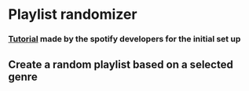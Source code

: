 # Playlist randomizer

### [Tutorial](https://developer.spotify.com/documentation/web-api/howtos/web-app-profile) made by the spotify developers for the initial set up

## Create a random playlist based on a selected genre

